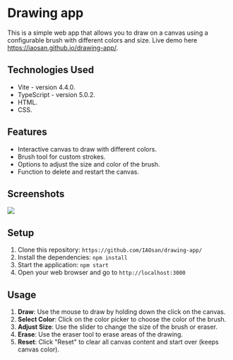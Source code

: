 # Drawing app

This is a simple web app that allows you to draw on a canvas using a configurable brush with different colors and size. Live demo here https://iaosan.github.io/drawing-app/.

## Technologies Used

-   Vite - version 4.4.0.
-   TypeScript - version 5.0.2.
-   HTML.
-   CSS.

## Features

-   Interactive canvas to draw with different colors.
-   Brush tool for custom strokes.
-   Options to adjust the size and color of the brush.
-   Function to delete and restart the canvas.

## Screenshots

![](https://hackmd.io/_uploads/rJLz23esh.png)

## Setup

1. Clone this repository: `https://github.com/IAOsan/drawing-app/`
2. Install the dependencies: `npm install`
3. Start the application: `npm start`
4. Open your web browser and go to `http://localhost:3000`

## Usage

1. **Draw**: Use the mouse to draw by holding down the click on the canvas.
2. **Select Color**: Click on the color picker to choose the color of the brush.
3. **Adjust Size**: Use the slider to change the size of the brush or eraser.
4. **Erase**: Use the eraser tool to erase areas of the drawing.
5. **Reset**: Click "Reset" to clear all canvas content and start over (keeps canvas color).
